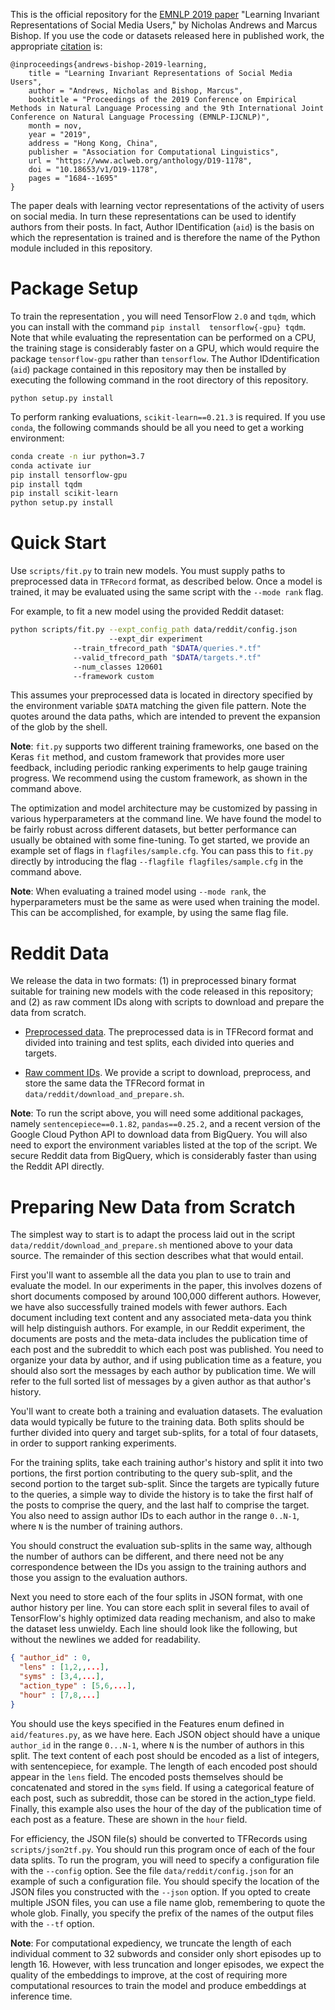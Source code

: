 This is the official repository for the
[EMNLP 2019 paper](https://www.aclweb.org/anthology/D19-1178.pdf)
"Learning Invariant Representations of Social Media Users," by Nicholas Andrews
and Marcus Bishop.  If you use the code or datasets released here in
published work, the appropriate
[citation](https://www.aclweb.org/anthology/D19-1178.bib) is:

```
@inproceedings{andrews-bishop-2019-learning,
    title = "Learning Invariant Representations of Social Media Users",
    author = "Andrews, Nicholas and Bishop, Marcus",
    booktitle = "Proceedings of the 2019 Conference on Empirical Methods in Natural Language Processing and the 9th International Joint Conference on Natural Language Processing (EMNLP-IJCNLP)",
    month = nov,
    year = "2019",
    address = "Hong Kong, China",
    publisher = "Association for Computational Linguistics",
    url = "https://www.aclweb.org/anthology/D19-1178",
    doi = "10.18653/v1/D19-1178",
    pages = "1684--1695"
}
```

The paper deals with learning vector representations of the activity 
of users on social media. In turn these representations can be used 
to identify authors from their posts. In fact, Author IDentification 
(`aid`) is the basis on which the representation is trained and is 
therefore the name of the Python module included in this repository.

# Package Setup

To train the representation , you will need TensorFlow `2.0` and 
`tqdm`, which you can install with the command `pip install 
tensorflow{-gpu} tqdm`. Note that while evaluating the representation 
can be performed on a CPU, the training stage is considerably faster 
on a GPU, which would require the package `tensorflow-gpu` rather 
than `tensorflow`. The Author IDdentification (`aid`) package 
contained in this repository may then be installed by executing the 
following command in the root directory of this repository.

```
python setup.py install
```

To perform ranking evaluations, `scikit-learn==0.21.3` is required. 
If you use `conda`, the following commands should be all you need to 
get a working environment:


```bash
conda create -n iur python=3.7
conda activate iur
pip install tensorflow-gpu
pip install tqdm
pip install scikit-learn
python setup.py install
```

# Quick Start

Use `scripts/fit.py` to train new models. You must supply paths to 
preprocessed data in `TFRecord` format, as described below. Once a 
model is trained, it may be evaluated using the same script with the 
`--mode rank` flag.

For example, to fit a new model using the provided Reddit dataset:

```bash
python scripts/fit.py --expt_config_path data/reddit/config.json
                      --expt_dir experiment
		      --train_tfrecord_path "$DATA/queries.*.tf"
		      --valid_tfrecord_path "$DATA/targets.*.tf"
		      --num_classes 120601
		      --framework custom
```

This assumes your preprocessed data is located in directory specified 
by the environment variable `$DATA` matching the given file pattern. 
Note the quotes around the data paths, which are intended to prevent 
the expansion of the glob by the shell.

**Note**: `fit.py` supports two different training frameworks, one 
based on the Keras `fit` method, and custom framework that provides 
more user feedback, including periodic ranking experiments to help 
gauge training progress. We recommend using the custom framework, as 
shown in the command above.

The optimization and model architecture may be customized by passing 
in various hyperparameters at the command line. We have found the 
model to be fairly robust across different datasets, but better 
performance can usually be obtained with some fine-tuning. To get 
started, we provide an example set of flags in 
`flagfiles/sample.cfg`. You can pass this to `fit.py` directly by 
introducing the flag `--flagfile flagfiles/sample.cfg` in the command 
above.

**Note**: When evaluating a trained model using `--mode rank`, the
hyperparameters must be the same as were used when training the
model. This can be accomplished, for example, by using the same flag
file.

# Reddit Data

We release the data in two formats: (1) in preprocessed binary format 
suitable for training new models with the code released in this 
repository; and (2) as raw comment IDs along with scripts to download 
and prepare the data from scratch.

* [Preprocessed data](https://cs.jhu.edu/~noa/data/emnlp2019.tar.gz). The
preprocessed data is in TFRecord format and divided into training and test
splits, each divided into queries and targets.

* [Raw comment IDs](https://cs.jhu.edu/~noa/data/reddit.tar.gz). We 
provide a script to download, preprocess, and store the same data the 
TFRecord format in `data/reddit/download_and_prepare.sh`.

**Note**: To run the script above, you will need some additional 
packages, namely `sentencepiece==0.1.82`, `pandas==0.25.2`, and a 
recent version of the Google Cloud Python API to download data from 
BigQuery. You will also need to export the environment variables 
listed at the top of the script. We secure Reddit data from BigQuery, 
which is considerably faster than using the Reddit API directly.

# Preparing New Data from Scratch

The simplest way to start is to adapt the process laid out in the 
script `data/reddit/download_and_prepare.sh` mentioned above to your 
data source. The remainder of this section describes what that would 
entail.

First you'll want to assemble all the data you plan to use to train 
and evaluate the model. In our experiments in the paper, this 
involves dozens of short documents composed by around 100,000 
different authors. However, we have also successfully trained models 
with fewer authors. Each document including text content and any 
associated meta-data you think will help distinguish authors. For 
example, in our Reddit experiment, the documents are posts and the 
meta-data includes the publication time of each post and the 
subreddit to which each post was published. You need to organize your 
data by author, and if using publication time as a feature, you 
should also sort the messages by each author by publication time. We 
will refer to the full sorted list of messages by a given author as 
that author's history.

You'll want to create both a training and evaluation datasets. The 
evaluation data would typically be future to the training data. Both 
splits should be further divided into query and target sub-splits, 
for a total of four datasets, in order to support ranking 
experiments.

For the training splits, take each training author's history and 
split it into two portions, the first portion contributing to the 
query sub-split, and the second portion to the target sub-split. 
Since the targets are typically future to the queries, a simple way 
to divide the history is to take the first half of the posts to 
comprise the query, and the last half to comprise the target. You 
also need to assign author IDs to each author in the range `0..N-1`, 
where `N` is the number of training authors.

You should construct the evaluation sub-splits in the same way, 
although the number of authors can be different, and there need not 
be any correspondence between the IDs you assign to the training 
authors and those you assign to the evaluation authors.

Next you need to store each of the four splits in JSON format, with 
one author history per line. You can store each split in several 
files to avail of TensorFlow's highly optimized data reading 
mechanism, and also to make the dataset less unwieldy. Each line 
should look like the following, but without the newlines we added for 
readability.

```json
{ "author_id" : 0,
  "lens" : [1,2,,...],
  "syms" : [3,4,...],
  "action_type" : [5,6,...], 
  "hour" : [7,8,...]
}
```

You should use the keys specified in the Features enum defined in 
`aid/features.py`, as we have here. Each JSON object should have a 
unique `author_id` in the range `0...N-1`, where `N` is the number of 
authors in this split. The text content of each post should be 
encoded as a list of integers, with sentencepiece, for example. The 
length of each encoded post should appear in the `lens` field. The 
encoded posts themselves should be concatenated and stored in the 
`syms` field. If using a categorical feature of each post, such as 
subreddit, those can be stored in the action_type field. Finally, 
this example also uses the hour of the day of the publication time of 
each post as a feature. These are shown in the `hour` field.

For efficiency, the JSON file(s) should be converted to TFRecords 
using `scripts/json2tf.py`. You should run this program once of each 
of the four data splits. To run the program, you will need to specify 
a configuration file with the `--config` option. See the file 
`data/reddit/config.json` for an example of such a configuration 
file. You should specify the location of the JSON files you 
constructed with the `--json` option. If you opted to create multiple 
JSON files, you can use a file name glob, remembering to quote the 
whole glob. Finally, you specify the prefix of the names of the 
output files with the `--tf` option.

**Note**: For computational expediency, we truncate the length of each
individual comment to 32 subwords and consider only short episodes up
to length 16. However, with less truncation and longer episodes, we
expect the quality of the embeddings to improve, at the cost of
requiring more computational resources to train the model and produce
embeddings at inference time.